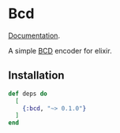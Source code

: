 # Bcd

[Documentation](https://hexdocs.pm/bcd).

A simple [BCD](https://de.wikipedia.org/wiki/BCD-Code) encoder for elixir.

## Installation

```elixir
def deps do
  [
    {:bcd, "~> 0.1.0"}
  ]
end
```



